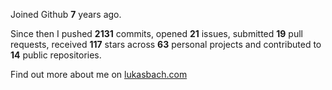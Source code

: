 Joined Github **7** years ago.

Since then I pushed **2131** commits, opened **21** issues, submitted **19** pull requests, received **117** stars across **63** personal projects and contributed to **14** public repositories.

Find out more about me on [lukasbach.com](https://lukasbach.com)
